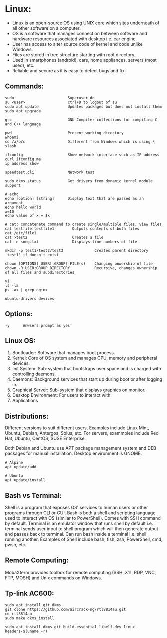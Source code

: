 # Linux:
- Linux is an open-source OS using UNIX core which sites underneath of all other software on a computer.
- OS is a software that manages connection between software and hardware resources associated with desktop i.e. car engine.
- User has access to alter source code of kernel and code unlike Windows.
- Files are stored in tree structure starting with root directory.
- Used in smartphones (android), cars, home appliances, servers (most used), etc. 
- Reliable and secure as it is easy to detect bugs and fix.

## Commands:
```
sudo                        Superuser do
su <user>                   ctrl+D to logout of su
sudo apt update             Updates packages but does not install them
sudo apt upgrade

gcc                         GNU Compiler collections for compiling C and C++ language

pwd                         Present working directory
whoami
cd /a/b/c                   Different from Windows which is using \ slash

ifconfig                    Show network interface such as IP address
curl ifconfig.me
ip address show

speedtest.cli               Network test

sudo dkms status            Get drivers from dynamic kernel module support

# echo
echo [option] [string]      Display text that are passed as an argument
echo hello world
x=10
echo value of x = $x

# cat: concatenate command to create single/multiple files, view files
cat testfile testfile1        Outputs contents of both files
cat /etc/file1
cat >test2                    Creates a file
cat -n song.txt               Displays line numbers of file

mkdir -p test1/test2/test3              Creates parent directory 'test1' if doesn't exist

chown [OPTIONS] USER[:GROUP] FILE(s)    Changing onwership of file
chown -R USER:GROUP DIRECTORY           Recursive, changes ownership of all files and subdirectories

vi
ls -la 
ps -ax | grep nginx

ubuntu-drivers devices
```

## Options:
```
-y      Anwsers prompt as yes
```

## Linux OS:
1) Bootloader: Software that manages boot process.
2) Kernel: Core of OS system and manages CPU, memory and peripheral devices.
3) Init System: Sub-system that bootstraps user space and is charged with controlling daemons.
4) Daemons: Background services that start up during boot or after logging in.
5) Graphical Server: Sub-system that displays graphics on monitor.
6) Desktop Environment: For users to interact with.
7) Applications

## Distributions:
Different versions to suit different users. Examples include Linux Mint, Ubuntu, Debian, Antergos, Solus, etc. For servers, exammples include Red Hat, Ubuntu, CentOS, SUSE Enterprise.

Both Debian and Ubuntu use APT package management system and DEB packages for manual installation. Desktop environment is GNOME.

```
# Alpine
apk update/add

# Ubuntu
apt update/install
```


## Bash vs Terminal:
Shell is a program that exposes OS' services to human users or other programs through CLI or GUI. Bash is both a shell and scripting language used to interact with OS (similar to PowerShell). Comes with SSH command by default. Terminal is an emulator window that runs shell by default i.e. terminal sends user input to shell program which will then generate output and passes back to terminal. Can run bash inside a terminal i.e. shell running another. Examples of Shell include bash, fish, zsh, PowerShell, cmd, pwsh, etc.

## Remote Computing:
MobaXterm provides toolbox for remote computing (SSH, X11, RDP, VNC, FTP, MOSH) and Unix commands on Windows.

## Tp-link AC600:
```
sudo apt install git dkms
git clone https://github.com/aircrack-ng/rtl8814au.git
cd rtl8814au
sudo make dkms_install

sudo apt install dkms git build-essential libelf-dev linux-headers-$(uname -r)
```
